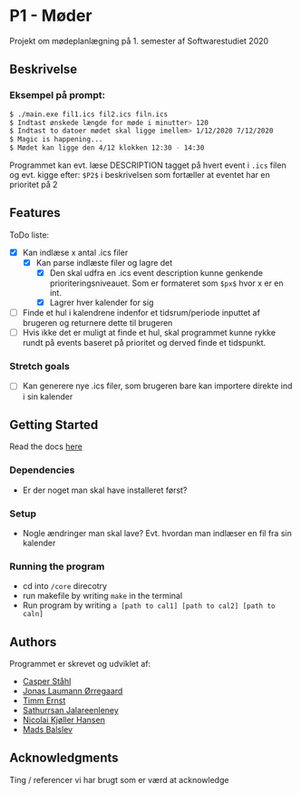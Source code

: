 # P1 - Møder

Projekt om mødeplanlægning på 1. semester af Softwarestudiet 2020

## Beskrivelse
### Eksempel på prompt:

```sh
$ ./main.exe fil1.ics fil2.ics filn.ics
$ Indtast ønskede længde for møde i minutter> 120
$ Indtast to datoer mødet skal ligge imellem> 1/12/2020 7/12/2020
$ Magic is happening...
$ Mødet kan ligge den 4/12 klokken 12:30 - 14:30
```

Programmet kan evt. læse DESCRIPTION tagget på hvert event i `.ics` filen og evt. kigge efter: `$P2$` i beskrivelsen som fortæller at eventet har en prioritet på 2

## Features

ToDo liste:
- [x] Kan indlæse x antal .ics filer
  - [x] Kan parse indlæste filer og lagre det
    - [x] Den skal udfra en .ics event description kunne genkende prioriteringsniveauet. Som er formateret som `$px$` hvor x er en int. 
    - [x] Lagrer hver kalender for sig
- [ ] Finde et hul i kalendrene indenfor et tidsrum/periode inputtet af brugeren og returnere dette til brugeren
- [ ] Hvis ikke det er muligt at finde et hul, skal programmet kunne rykke rundt på events baseret på prioritet og derved finde et tidspunkt.

### Stretch goals
- [ ] Kan generere nye .ics filer, som brugeren bare kan importere direkte ind i sin kalender

## Getting Started
Read the docs [here](https://madsbalslev.github.io/P1-project/)

### Dependencies

* Er der noget man skal have installeret først?

### Setup

* Nogle ændringer man skal lave? Evt. hvordan man indlæser en fil fra sin kalender

### Running the program

* cd into `/core` direcotry
* run makefile by writing `make` in the terminal
* Run program by writing `a [path to cal1] [path to cal2] [path to caln]`

## Authors

Programmet er skrevet og udviklet af:

- [Casper Ståhl](mailto:cstahl20@student.aau.dk)
- [Jonas Laumann Ørregaard](mailto:jarreg20@student.aau.dk)
- [Timm Ernst](mailto:ternst12@student.aau.dk)
- [Sathurrsan Jalareenleney](mailto:sjalar20@student.aau.dk)
- [Nicolai Kjøller Hansen](mailto:nkha20@student.aau.dk)
- [Mads Balslev](mailto:mbalsl20@student.aau.dk)


## Acknowledgments

Ting / referencer vi har brugt som er værd at acknowledge

